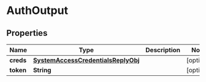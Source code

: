 

# AuthOutput

## Properties

Name | Type | Description | Notes
------------ | ------------- | ------------- | -------------
**creds** | [**SystemAccessCredentialsReplyObj**](SystemAccessCredentialsReplyObj.md) |  |  [optional]
**token** | **String** |  |  [optional]



